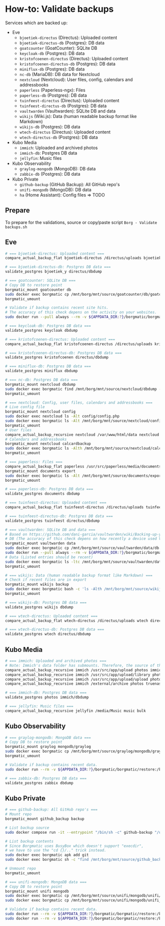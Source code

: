 # How-to: Validate backups

Services which are backed up:

- Eve
  - `bjoetiek-directus` (Directus): Uploaded content
  - `bjoetiek-directus-db` (Postgres): DB data
  - `goatcounter` (GoatCounter): SQLite DB
  - `keycloak-db` (Postgres): DB data
  - `kristofcoenen-directus` (Directus): Uploaded content
  - `kristofcoenen-directus-db` (Postgres): DB data
  - `miniflux-db` (Postgres): DB data
  - `nc-db` (MariaDB): DB data for Nextcloud
  - `nextcloud` (Nextcloud): User files, config, calendars and addressbooks
  - `paperless` (Paperless-ngx): Files
  - `paperless-db` (Postgres): DB data
  - `tuinfeest-directus` (Directus): Uploaded content
  - `tuinfeest-directus-db` (Postgres): DB data
  - `vaultwarden` (Vaultwarden): SQLite DB and data
  - `wikijs` (Wiki.js): Data (human readable backup format like Markdown)
  - `wikijs-db` (Postgres): DB data
  - `wtech-directus` (Directus): Uploaded content
  - `wtech-directus-db` (Postgres): DB data
- Kubo Media
  - `immich`: Uploaded and archived photos
  - `immich-db`: Postgres DB data
  - `jellyfin`: Music files
- Kubo Observability
  - `graylog-mongodb` (MongoDB): DB data
  - `zabbix-db` (Postgres): DB data
- Kubo Private
  - `github-backup` (GitHub Backup): All GitHub repo's
  - `unifi-mongodb` (MongoDB): DB data
  - `ha` (Home Assistant): Config files => TODO

## Prepare

To prepare for the validations, source or copy/paste script `Borg - Validate backups.sh`

## Eve

```bash
# === bjoetiek-directus: Uploaded content ===
compare_actual_backup_flat bjoetiek-directus /directus/uploads bjoetiek_y directus/uploads

# === bjoetiek-directus-db: Postgres DB data ===
validate_postgres bjoetiek_y directus/dbdump

# === goatcounter: SQLite DB ===
# Copy DB to restore point
borgmatic_mount goatcounter db
sudo docker exec borgmatic cp /mnt/borg/mnt/source/goatcounter/db/goatcounter.backup.sqlite3 /mnt/restore/goatcounter.sqlite3
borgmatic_umount

# Validate if backup contains recent site hits.
# The accuracy of this check depens on the activity on your websites.
sudo docker run --pull always --rm -v ${APPDATA_DIR:?}/borgmatic/borgmatic/restore:/backup alpine sh -c 'apk add sqlite; sqlite3 --table /backup/goatcounter.sqlite3 "SELECT s.link_domain, max(h.hour) FROM hit_counts h JOIN sites s ON h.site_id = s.site_id GROUP BY s.link_domain;"'

# === keycloak-db: Postgres DB data ===
validate_postgres keycloak dbdump

# === kristofcoenen-directus: Uploaded content ===
compare_actual_backup_flat kristofcoenen-directus /directus/uploads kristofcoenen directus/uploads

# === kristofcoenen-directus-db: Postgres DB data ===
validate_postgres kristofcoenen directus/dbdump

# === miniflux-db: Postgres DB data ===
validate_postgres miniflux dbdump

# === nc-db: Postgres DB data ===
borgmatic_mount nextcloud dbdump
sudo docker exec borgmatic find /mnt/borg/mnt/source/nextcloud/dbdump -name "*.sqldump" -exec echo {} \; -exec tail -n1 {} \; -exec echo Number of tables: \; -exec bash -c "grep -F 'CREATE TABLE' {} | wc -l" \;
borgmatic_umount

# === nextcloud: Config, user files, calendars and addressbooks ===
# Live config file
borgmatic_mount nextcloud config
sudo docker exec nextcloud ls -Alt config/config.php
sudo docker exec borgmatic ls -Alt /mnt/borg/mnt/source/nextcloud/config/config/config.php
borgmatic_umount
# User files
compare_actual_backup_recursive nextcloud /var/www/html/data nextcloud data
# Calendars and addressbooks
borgmatic_mount nextcloud calcardbackup
sudo docker exec borgmatic ls -Alth /mnt/borg/mnt/source/nextcloud/calcardbackup/calcardbackup_overwrite | head -n 50
borgmatic_umount

# === paperless: Files ===
compare_actual_backup_flat paperless /usr/src/paperless/media/documents/originals documents docs/documents/originals
borgmatic_mount documents export
sudo docker exec borgmatic ls -Alt /mnt/borg/mnt/source/documents/export | head -n 20
borgmatic_umount

# === paperless-db: Postgres DB data ===
validate_postgres documents dbdump

# === tuinfeest-directus: Uploaded content ===
compare_actual_backup_flat tuinfeest-directus /directus/uploads tuinfeest directus/uploads

# === tuinfeest-directus-db: Postgres DB data ===
validate_postgres tuinfeest directus/dbdump

# === vaultwarden: SQLite DB and data ===
# Based on https://github.com/dani-garcia/vaultwarden/wiki/Backing-up-your-vault
# DB (The accuracy of this check depens on how recently a device used Vaultwarden.)
borgmatic_mount vaultwarden data
sudo docker exec borgmatic cp /mnt/borg/mnt/source/vaultwarden/data/db.backup.sqlite3 /mnt/restore/vaultwarden.sqlite3
sudo docker run --pull always --rm -v ${APPDATA_DIR:?}/borgmatic/borgmatic/restore:/backup alpine sh -c 'apk add sqlite; sqlite3 --table /backup/vaultwarden.sqlite3 "SELECT updated_at, name FROM devices ORDER BY updated_at DESC LIMIT 3;"'
# Data (Listed entries should be recent)
sudo docker exec borgmatic ls -ltc /mnt/borg/mnt/source/vaultwarden/data/
borgmatic_umount

# === wikijs: Data (human readable backup format like Markdown) ===
# Check if recent files are in export
borgmatic_mount wikijs backup
sudo docker exec borgmatic bash -c 'ls -Alth /mnt/borg/mnt/source/wikijs/backup/*'
borgmatic_umount

# === wikijs-db: Postgres DB data ===
validate_postgres wikijs dbdump

# === wtech-directus: Uploaded content ===
compare_actual_backup_flat wtech-directus /directus/uploads wtech directus/uploads

# === wtech-directus-db: Postgres DB data ===
validate_postgres wtech directus/dbdump
```

## Kubo Media

```bash
# === immich: Uploaded and archived photos ===
# Note: Immich's data folder has submounts. Therefore, the source of the first check might have newer files than the backup.
compare_actual_backup_recursive immich /usr/src/app/upload photos immich/data
compare_actual_backup_recursive immich /usr/src/app/upload/library photos truenas/immich/library
compare_actual_backup_recursive immich /usr/src/app/upload/upload photos truenas/immich/upload
compare_actual_backup_recursive immich /external/archive photos truenas/archive

# === immich-db: Postgres DB data ===
validate_postgres photos immich/dbdump

# === jellyfin: Music files ===
compare_actual_backup_recursive jellyfin /media/Music music bulk
```

## Kubo Observability
```bash
# === graylog-mongodb: MongoDB data ===
# Copy DB to restore point
borgmatic_mount graylog mongodb/graylog
sudo docker exec borgmatic cp /mnt/borg/mnt/source/graylog/mongodb/graylog/traffic.bson /mnt/restore/graylog_traffic.bson
borgmatic_umount

# Validate if backup contains recent data.
sudo docker run --rm -v ${APPDATA_DIR:?}/borgmatic/borgmatic/restore:/backup docker.io/library/mongo sh -c "bsondump /backup/graylog_traffic.bson | jq --slurp '.' | jq '.[].bucket.\"\$date\".\"\$numberLong\"' | sort -r | head -n1 | cut -c2-11 | sed '1s/^/@/' | date -f-"

# === zabbix-db: Postgres DB data ===
validate_postgres zabbix dbdump
```

## Kubo Private
```bash
# === github-backup: All GitHub repo's ===
# Mount repo
borgmatic_mount github_backup backup

# List backup source
sudo docker compose run -it --entrypoint "/bin/sh -c" github-backup "/usr/bin/find /backup -mindepth 1 -maxdepth 1 -type d -exec sh -c 'cd {}; git log -1 --all --date-order --format=\"%cI => \${PWD##*/}\"' \; | sort -r | head -n 3"

# List backup contents
# Since Borgmatic uses BusyBox which doesn't support "execdir",
# we have to use the "cd {}/.." trick instead.
sudo docker exec borgmatic apk add git
sudo docker exec borgmatic sh -c "find /mnt/borg/mnt/source/github_backup/backup -mindepth 1 -maxdepth 1 -type d -exec bash -c 'cd {}; git log -1 --all --date-order --format=\"%cI => \${PWD##*/}\"' \; | sort -r | head -n 3"

# Unmount repo
borgmatic_umount

# === unifi-mongodb: MongoDB data ===
# Copy DB to restore point
borgmatic_mount unifi mongodb
sudo docker exec borgmatic cp /mnt/borg/mnt/source/unifi/mongodb/unifi/unifi/event.bson /mnt/restore/unifi_event.bson
sudo docker exec borgmatic cp /mnt/borg/mnt/source/unifi/mongodb/unifi_stat/unifi_stat/stat_5minutes.bson /mnt/restore/unifi_stat_5min.bson

# Validate if backup contains recent data.
sudo docker run --rm -v ${APPDATA_DIR:?}/borgmatic/borgmatic/restore:/backup docker.io/library/mongo sh -c "bsondump /backup/unifi_event.bson | jq --slurp '.' | jq '.[].datetime.\"\$date\".\"\$numberLong\"' | sort -r | head -n1 | cut -c2-11 | sed '1s/^/@/' | date -f-"
sudo docker run --rm -v ${APPDATA_DIR:?}/borgmatic/borgmatic/restore:/backup docker.io/library/mongo sh -c "bsondump /backup/unifi_stat_5min.bson | jq --slurp '.' | jq '.[].datetime.\"\$date\".\"\$numberLong\"' | sort -r | head -n1 | cut -c2-11 | sed '1s/^/@/' | date -f-"
```
